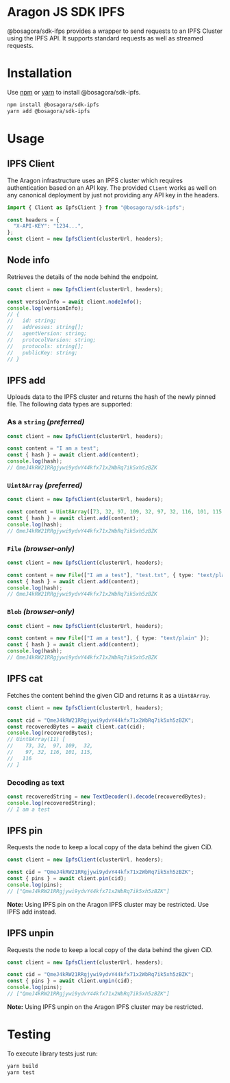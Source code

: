 # Aragon JS SDK IPFS

@bosagora/sdk-ifps provides a wrapper to send requests to an IPFS Cluster using
the IPFS API. It supports standard requests as well as streamed requests.

# Installation

Use [npm](https://www.npmjs.com/) or [yarn](https://yarnpkg.com/) to install
@bosagora/sdk-ipfs.

```bash
npm install @bosagora/sdk-ipfs
yarn add @bosagora/sdk-ipfs
```

# Usage

## IPFS Client

The Aragon infrastructure uses an IPFS cluster which requires authentication
based on an API key. The provided `Client` works as well on any canonical
deployment by just not providing any API key in the headers.

```ts
import { Client as IpfsClient } from "@bosagora/sdk-ipfs";

const headers = {
  "X-API-KEY": "1234...",
};
const client = new IpfsClient(clusterUrl, headers);
```

## Node info

Retrieves the details of the node behind the endpoint.

```ts
const client = new IpfsClient(clusterUrl, headers);

const versionInfo = await client.nodeInfo();
console.log(versionInfo);
// {
//   id: string;
//   addresses: string[];
//   agentVersion: string;
//   protocolVersion: string;
//   protocols: string[];
//   publicKey: string;
// }
```

## IPFS add

Uploads data to the IPFS cluster and returns the hash of the newly pinned file.
The following data types are supported:

### As a `string` _(preferred)_

```ts
const client = new IpfsClient(clusterUrl, headers);

const content = "I am a test";
const { hash } = await client.add(content);
console.log(hash);
// QmeJ4kRW21RRgjywi9ydvY44kfx71x2WbRq7ik5xh5zBZK
```

### `Uint8Array` _(preferred)_

```ts
const client = new IpfsClient(clusterUrl, headers);

const content = Uint8Array([73, 32, 97, 109, 32, 97, 32, 116, 101, 115, 116]);
const { hash } = await client.add(content);
console.log(hash);
// QmeJ4kRW21RRgjywi9ydvY44kfx71x2WbRq7ik5xh5zBZK
```

### `File` _(browser-only)_

```ts
const client = new IpfsClient(clusterUrl, headers);

const content = new File(["I am a test"], "test.txt", { type: "text/plain" });
const { hash } = await client.add(content);
console.log(hash);
// QmeJ4kRW21RRgjywi9ydvY44kfx71x2WbRq7ik5xh5zBZK
```

### `Blob` _(browser-only)_

```ts
const client = new IpfsClient(clusterUrl, headers);

const content = new File(["I am a test"], { type: "text/plain" });
const { hash } = await client.add(content);
console.log(hash);
// QmeJ4kRW21RRgjywi9ydvY44kfx71x2WbRq7ik5xh5zBZK
```

## IPFS cat

Fetches the content behind the given CiD and returns it as a `Uint8Array`.

```ts
const client = new IpfsClient(clusterUrl, headers);

const cid = "QmeJ4kRW21RRgjywi9ydvY44kfx71x2WbRq7ik5xh5zBZK";
const recoveredBytes = await client.cat(cid);
console.log(recoveredBytes);
// Uint8Array(11) [
//    73, 32,  97, 109,  32,
//    97, 32, 116, 101, 115,
//   116
// ]
```

### Decoding as text
```ts
const recoveredString = new TextDecoder().decode(recoveredBytes);
console.log(recoveredString);
// I am a test
```

## IPFS pin

Requests the node to keep a local copy of the data behind the given CiD.

```ts
const client = new IpfsClient(clusterUrl, headers);

const cid = "QmeJ4kRW21RRgjywi9ydvY44kfx71x2WbRq7ik5xh5zBZK";
const { pins } = await client.pin(cid);
console.log(pins);
// ["QmeJ4kRW21RRgjywi9ydvY44kfx71x2WbRq7ik5xh5zBZK"]
```

**Note:** Using IPFS pin on the Aragon IPFS cluster may be restricted. Use IPFS add instead.

## IPFS unpin

Requests the node to keep a local copy of the data behind the given CiD.

```ts
const client = new IpfsClient(clusterUrl, headers);

const cid = "QmeJ4kRW21RRgjywi9ydvY44kfx71x2WbRq7ik5xh5zBZK";
const { pins } = await client.unpin(cid);
console.log(pins);
// ["QmeJ4kRW21RRgjywi9ydvY44kfx71x2WbRq7ik5xh5zBZK"]
```

**Note:** Using IPFS unpin on the Aragon IPFS cluster may be restricted. 

# Testing

To execute library tests just run:

```bash
yarn build
yarn test
```
